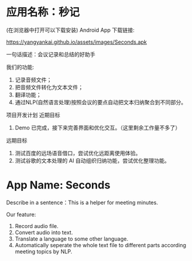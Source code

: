 # 应用名称：秒记

(在浏览器中打开可以下载安装)
Android App 下载链接:

https://yangyankai.github.io/assets/images/Seconds.apk


一句话描述：会议记录和总结的好助手

我们的功能:

1. 记录音频文件；
2. 把音频文件转化为文本文件；
3. 翻译功能；
4. 通过NLP(自然语言处理)按照会议的要点自动把文本归纳聚合到不同部分。


项目开发计划
近期目标
1. Demo 已完成，接下来完善界面和优化交互。（这里剩余工作量不多了）

远期目标
1. 测试百度的远场语音借口，尝试优化远距离使用体验。
2. 测试谷歌的文本处理的 AI 自动组织归纳功能，尝试优化整理功能。

# App Name: Seconds

Describe in a sentence：This is a helper for meeting minutes.

Our feature:

1. Record audio file.
2. Convert audio into text.
3. Translate a language to some other language.
4. Automatically seperate the whole text file to different parts according meeting topics by NLP.




